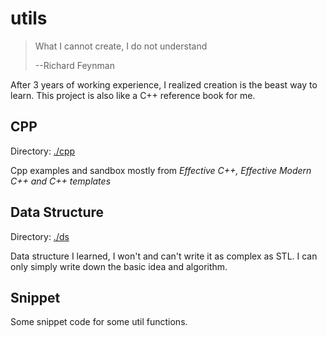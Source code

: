 # utils

> What I cannot create, I do not understand
> 
> --Richard Feynman

After 3 years of working experience, I realized creation is the beast way to learn. This project is also like a C++ reference book for me.

## CPP 
Directory: [./cpp](./cpp)

Cpp examples and sandbox mostly from *Effective C++, Effective Modern C++ and C++ templates*

## Data Structure
Directory: [./ds](./ds)

Data structure I learned, I won't and can't write it as complex as STL. I can only simply write down the basic idea and algorithm.

## Snippet
Some snippet code for some util functions.